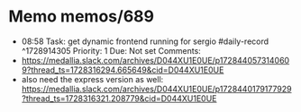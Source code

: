 # Memo memos/689
- 08:58 Task: get dynamic frontend running for sergio #daily-record ^1728914305
Priority: 1
Due: Not set
Comments:
- https://medallia.slack.com/archives/D044XU1E0UE/p1728440573140609?thread_ts=1728316294.665649&cid=D044XU1E0UE
- also need the express version as well:
https://medallia.slack.com/archives/D044XU1E0UE/p1728440179177929?thread_ts=1728316321.208779&cid=D044XU1E0UE